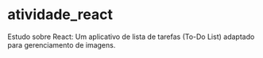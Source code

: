 # atividade_react

Estudo sobre React: Um aplicativo de lista de tarefas (To-Do List) adaptado para gerenciamento de imagens.